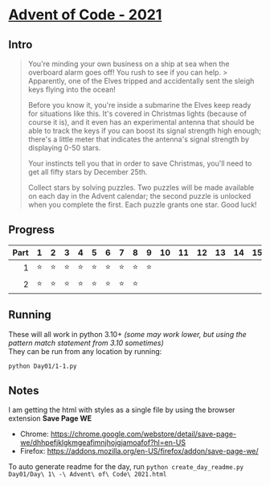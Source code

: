 # [Advent of Code - 2021](https://adventofcode.com/2021/)

## Intro

> You're minding your own business on a ship at sea when the overboard alarm goes off! You rush to see if you can help. > Apparently, one of the Elves tripped and accidentally sent the sleigh keys flying into the ocean!
> 
> Before you know it, you're inside a submarine the Elves keep ready for situations like this. It's covered in Christmas lights (because of course it is), and it even has an experimental antenna that should be able to track the keys if you can boost its signal strength high enough; there's a little meter that indicates the antenna's signal strength by displaying 0-50 stars.
> 
> Your instincts tell you that in order to save Christmas, you'll need to get all fifty stars by December 25th.
> 
> Collect stars by solving puzzles. Two puzzles will be made available on each day in the Advent calendar; the second puzzle is unlocked when you complete the first. Each puzzle grants one star. Good luck!

## Progress

|  Part  |  1  |  2  |  3  |  4  |  5  |  6  |  7  |  8  |  9  |  10  |  11  |  12  |  13  |  14  |  15  |  16  |  17  |  18  |  19  |  20  |  21  |  22  |  23  |  24  |  25  |
|-------:|:---:|:---:|:---:|:---:|:---:|:---:|:---:|:---:|:---:|:----:|:----:|:----:|:----:|:----:|:----:|:----:|:----:|:----:|:----:|:----:|:----:|:----:|:----:|:----:|:----:|
|      1 | ⭐ |  ⭐ | ⭐ |  ⭐ | ⭐ | ⭐  | ⭐  | ⭐ | ⭐ |    |    |    |    |    |    |    |    |    |    |    |      |      |      |      |      |   
|      2 | ⭐ |  ⭐ | ⭐ |  ⭐ | ⭐ | ⭐  | ⭐  | ⭐ |   |    |    |    |    |    |    |    |    |    |      |      |      |      |      |      |      |   

## Running
These will all work in python 3.10+ _(some may work lower, but using the pattern match statement from 3.10 sometimes)_  
They can be run from any location by running:
```
python Day01/1-1.py
```


## Notes
I am getting the html with styles as a single file by using the browser extension **Save Page WE**  
- Chrome: https://chrome.google.com/webstore/detail/save-page-we/dhhpefjklgkmgeafimnjhojgjamoafof?hl=en-US
- Firefox: https://addons.mozilla.org/en-US/firefox/addon/save-page-we/

To auto generate readme for the day, run `python create_day_readme.py Day01/Day\ 1\ -\ Advent\ of\ Code\ 2021.html`
